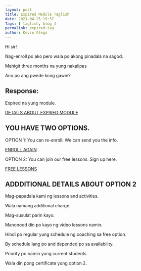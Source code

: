 ```yaml
--- 
layout: post 
title: Expired Module Taglish
date: 2021-04-25 19:37
Tags: [ taglish, blog ]
permalink: expired-tag
author: Kevin Olega 
--- 
```

Hi sir!

Nag-enroll po ako pero wala po akong pinadala na sagod.

Mahigit three months na yung nakalipas 

Ano po ang pwede kong gawin?

## Response:

Expired na yung module.

[DETAILS ABOUT EXPIRED MODULE](https://callcentertrainingtips.com/expired)

## YOU HAVE TWO OPTIONS.

OPTION 1: You can re-enroll. We can send you the info.

<a href="https://callcentertrainingtips.com/promos" class="button focus">ENROLL AGAIN</a>

OPTION 2: You can join our free lessons. Sign up here.

<a href="https://sendfox.com/lp/m82dqr" class="button focus">FREE  LESSONS</a>

## ADDDITIONAL DETAILS ABOUT OPTION 2

Mag-papadala kami ng lessons and activities.

Wala namang additional charge.

Mag-susulat parin kayo.

Manonood din po kayo ng video lessons namin.

Hindi po regular yung schedule ng coaching sa free option.

By schedule lang po and depended po sa availability.

Priority po namin yung current students.

Wala din pong certificate yung option 2.
